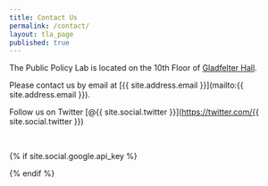 ```yaml
---
title: Contact Us
permalink: /contact/
layout: tla_page
published: true
---
```


The Public Policy Lab is located on the 10th Floor of [Gladfelter Hall](https://goo.gl/maps/GiWvmLkAnrT2).

Please contact us by email at [{{ site.address.email }}](mailto:{{ site.address.email }}).

Follow us on Twitter [@{{ site.social.twitter }}](https://twitter.com/{{ site.social.twitter }})

<br/>

{% if site.social.google.api_key %}
<div id="map"></div>
{% endif %}

<br/><br/>

<script type="text/javascript" src="{{ '/assets/js/maps.js' | prepend: site.baseurl }}"></script>
<script type="text/javascript" async defer src="https://maps.googleapis.com/maps/api/js?key={{ site.social.google.api_key }}&callback=initMap"></script>